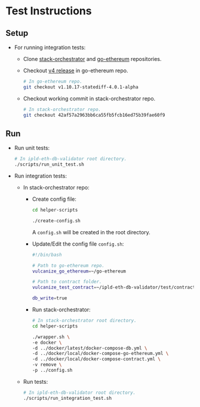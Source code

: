 # Test Instructions

## Setup

- For running integration tests:

  - Clone [stack-orchestrator](https://github.com/vulcanize/stack-orchestrator) and [go-ethereum](https://github.com/vulcanize/go-ethereum) repositories.

  - Checkout [v4 release](https://github.com/vulcanize/go-ethereum/releases/tag/v1.10.17-statediff-4.0.1-alpha) in go-ethereum repo.

    ```bash
    # In go-ethereum repo.
    git checkout v1.10.17-statediff-4.0.1-alpha
    ```

  - Checkout working commit in stack-orchestrator repo.

    ```bash
    # In stack-orchestrator repo.
    git checkout 42af57a2963bb6ca55fb5fcb16ed75b39fae60f9
    ```

## Run

- Run unit tests:

  ```bash
  # In ipld-eth-db-validator root directory.
  ./scripts/run_unit_test.sh
  ```

- Run integration tests:

  - In stack-orchestrator repo:

    - Create config file:

      ```bash
      cd helper-scripts

      ./create-config.sh
      ```

      A `config.sh` will be created in the root directory.

    - Update/Edit the config file `config.sh`:

      ```bash
      #!/bin/bash

      # Path to go-ethereum repo.
      vulcanize_go_ethereum=~/go-ethereum

      # Path to contract folder.
      vulcanize_test_contract=~/ipld-eth-db-validator/test/contract

      db_write=true
      ```

    - Run stack-orchestrator:

      ```bash
      # In stack-orchestrator root directory.
      cd helper-scripts

      ./wrapper.sh \
      -e docker \
      -d ../docker/latest/docker-compose-db.yml \
      -d ../docker/local/docker-compose-go-ethereum.yml \
      -d ../docker/local/docker-compose-contract.yml \
      -v remove \
      -p ../config.sh
      ```

  - Run tests:

    ```bash
    # In ipld-eth-db-validator root directory.
    ./scripts/run_integration_test.sh
    ```
